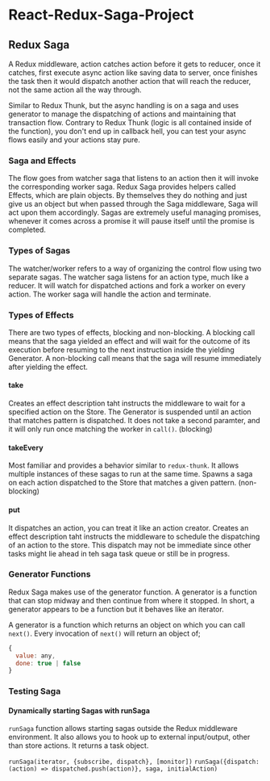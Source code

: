 # React-Redux-Saga-Project

## Redux Saga

A Redux middleware, action catches action before it gets to reducer, once it catches, first execute async action like saving data to server, once finishes the task then it would dispatch another action that will reach the reducer, not the same action all the way through.

Similar to Redux Thunk, but the async handling is on a saga and uses generator to manage the dispatching of actions and maintaining that transaction flow. Contrary to Redux Thunk (logic is all contained inside of the function), you don't end up in callback hell, you can test your async flows easily and your actions stay pure.

### Saga and Effects

The flow goes from watcher saga that listens to an action then it will invoke the corresponding worker saga. Redux Saga provides helpers called Effects, which are plain objects. By themselves they do nothing and just give us an object but when passed through the Saga middleware, Saga will act upon them accordingly. Sagas are extremely useful managing promises, whenever it comes across a promise it will pause itself until the promise is completed.

### Types of Sagas

The watcher/worker refers to a way of organizing the control flow using two separate sagas. The watcher saga listens for an action type, much like a reducer. It will watch for dispatched actions and fork a worker on every action. The worker saga will handle the action and terminate.

### Types of Effects

There are two types of effects, blocking and non-blocking. A blocking call means that the saga yielded an effect and will wait for the outcome of its execution before resuming to the next instruction inside the yielding Generator. A non-blocking call means that the saga will resume immediately after yielding the effect.

#### take

Creates an effect description taht instructs the middleware to wait for a specified action on the Store. The Generator is suspended until an action that matches pattern is dispatched. It does not take a second paramter, and it will only run once matching the worker in `call()`. (blocking)

#### takeEvery

Most familiar and provides a behavior similar to `redux-thunk`. It allows multiple instances of these sagas to run at the same time. Spawns a saga on each action dispatched to the Store that matches a given pattern. (non-blocking)

#### put

It dispatches an action, you can treat it like an action creator. Creates an effect description taht instructs the middleware to schedule the dispatching of an action to the store. This dispatch may not be immediate since other tasks might lie ahead in teh saga task queue or still be in progress.

### Generator Functions

Redux Saga makes use of the generator function. A generator is a function that can stop midway and then continue from where it stopped. In short, a generator appears to be a function but it behaves like an iterator.

A generator is a function which returns an object on which you can call `next()`. Every invocation of `next()` will return an object of;

```javascript
{
  value: any,
  done: true | false
}
```

### Testing Saga

#### Dynamically starting Sagas with runSaga

`runSaga` function allows starting sagas outside the Redux middleware environment. It also allows you to hook up to external input/output, other than store actions. It returns a task object.

`runSaga(iterator, {subscribe, dispatch}, [monitor])`
`runSaga({dispatch: (action) => dispatched.push(action)}, saga, initialAction)`
